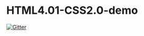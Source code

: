 # HTML4.01-CSS2.0-demo

[![Gitter](https://badges.gitter.im/TT-Lone/fe.svg)](https://gitter.im/TT-Lone/fe?utm_source=badge&utm_medium=badge&utm_campaign=pr-badge&utm_content=badge)